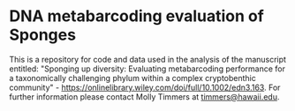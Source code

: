 # DNA metabarcoding evaluation of Sponges
This is a repository for code and data used in the analysis of the manuscript entitled: "Sponging up diversity: Evaluating metabarcoding performance for a taxonomically challenging phylum within a complex cryptobenthic community" - https://onlinelibrary.wiley.com/doi/full/10.1002/edn3.163. For further information please contact Molly Timmers at timmers@hawaii.edu.
